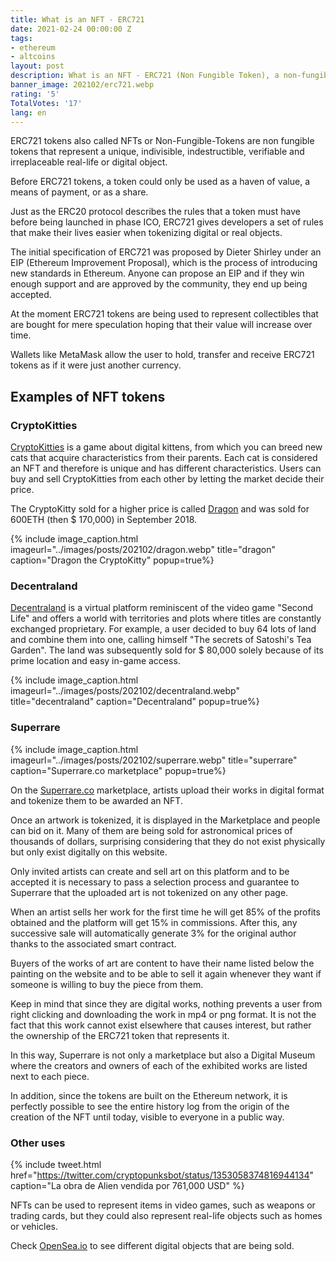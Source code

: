 ```yaml
---
title: What is an NFT - ERC721
date: 2021-02-24 00:00:00 Z
tags:
- ethereum
- altcoins
layout: post
description: What is an NFT - ERC721 (Non Fungible Token), a non-fungible token.
banner_image: 202102/erc721.webp
rating: '5'
TotalVotes: '17'
lang: en
---
```


ERC721 tokens also called NFTs or Non-Fungible-Tokens are non fungible tokens that represent a unique, indivisible, indestructible, verifiable and irreplaceable real-life or digital object.

Before ERC721 tokens, a token could only be used as a haven of value, a means of payment, or as a share.

<!--more-->

Just as the ERC20 protocol describes the rules that a token must have before being launched in phase ICO, ERC721 gives developers a set of rules that make their lives easier when tokenizing digital or real objects.

The initial specification of ERC721 was proposed by Dieter Shirley under an EIP (Ethereum Improvement Proposal), which is the process of introducing new standards in Ethereum. Anyone can propose an EIP and if they win enough support and are approved by the community, they end up being accepted.

At the moment ERC721 tokens are being used to represent collectibles that are bought for mere speculation hoping that their value will increase over time.

Wallets like MetaMask allow the user to hold, transfer and receive ERC721 tokens as if it were just another currency.


## Examples of NFT tokens

### CryptoKitties

<a rel="nofollow" href="https://www.cryptokitties.co/">CryptoKitties</a> is a game about digital kittens, from which you can breed new cats that acquire characteristics from their parents.
Each cat is considered an NFT and therefore is unique and has different characteristics. Users can buy and sell CryptoKitties from each other by letting the market decide their price.

The CryptoKitty sold for a higher price is called <a rel="nofollow" href="https://www.cryptokitties.co/kitty/896775">Dragon</a> and was sold for 600ETH (then $ 170,000) in September 2018.

{% include image_caption.html imageurl="../images/posts/202102/dragon.webp" title="dragon" caption="Dragon the CryptoKitty" popup=true%}

### Decentraland

<a rel="nofollow" href="https://decentraland.org/">Decentraland</a> is a virtual platform reminiscent of the video game "Second Life" and offers a world with territories and plots where titles are constantly exchanged proprietary. For example, a user decided to buy 64 lots of land and combine them into one, calling himself "The secrets of Satoshi's Tea Garden". The land was subsequently sold for $ 80,000 solely because of its prime location and easy in-game access.

{% include image_caption.html imageurl="../images/posts/202102/decentraland.webp" title="decentraland" caption="Decentraland" popup=true%}

### Superrare

{% include image_caption.html imageurl="../images/posts/202102/superrare.webp" title="superrare" caption="Superrare.co marketplace" popup=true%}

On the <a rel="nofollow" href="https://superrare.co/">Superrare.co</a> marketplace, artists upload their works in digital format and tokenize them to be awarded an NFT.

Once an artwork is tokenized, it is displayed in the Marketplace and people can bid on it. Many of them are being sold for astronomical prices of thousands of dollars, surprising considering that they do not exist physically but only exist digitally on this website.

Only invited artists can create and sell art on this platform and to be accepted it is necessary to pass a selection process and guarantee to Superrare that the uploaded art is not tokenized on any other page.

When an artist sells her work for the first time he will get 85% of the profits obtained and the platform will get 15% in commissions. After this, any successive sale will automatically generate 3% for the original author thanks to the associated smart contract.

Buyers of the works of art are content to have their name listed below the painting on the website and to be able to sell it again whenever they want if someone is willing to buy the piece from them.

Keep in mind that since they are digital works, nothing prevents a user from right clicking and downloading the work in mp4 or png format. It is not the fact that this work cannot exist elsewhere that causes interest, but rather the ownership of the ERC721 token that represents it.

In this way, Superrare is not only a marketplace but also a Digital Museum where the creators and owners of each of the exhibited works are listed next to each piece.

In addition, since the tokens are built on the Ethereum network, it is perfectly possible to see the entire history log from the origin of the creation of the NFT until today, visible to everyone in a public way.


### Other uses

{% include tweet.html href="https://twitter.com/cryptopunksbot/status/1353058374816944134" caption="La obra de Alien vendida por 761,000 USD" %}


NFTs can be used to represent items in video games, such as weapons or trading cards, but they could also represent real-life objects such as homes or vehicles.

Check <a rel="nofollow" href=" https://opensea.io/">OpenSea.io</a> to see different digital objects that are being sold.